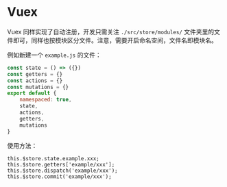 # Vuex

Vuex 同样实现了自动注册，开发只需关注 `./src/store/modules/` 文件夹里的文件即可，同样也按模块区分文件。注意，需要开启命名空间，文件名即模块名。

例如新建一个 `example.js` 的文件：

```js
const state = () => ({})
const getters = {}
const actions = {}
const mutations = {}
export default {
    namespaced: true,
    state,
    actions,
    getters,
    mutations
}
```

使用方法：

```js:no-line-numbers
this.$store.state.example.xxx;
this.$store.getters['example/xxx'];
this.$store.dispatch('example/xxx');
this.$store.commit('example/xxx');
```